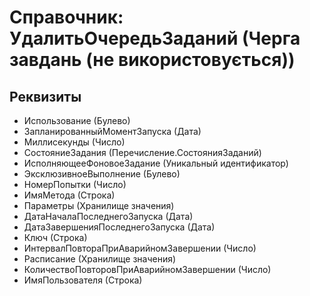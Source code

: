 ﻿# Справочник: УдалитьОчередьЗаданий (Черга завдань (не використовується))

## Реквизиты

- Использование (Булево)
- ЗапланированныйМоментЗапуска (Дата)
- Миллисекунды (Число)
- СостояниеЗадания (Перечисление.СостоянияЗаданий)
- ИсполняющееФоновоеЗадание (Уникальный идентификатор)
- ЭксклюзивноеВыполнение (Булево)
- НомерПопытки (Число)
- ИмяМетода (Строка)
- Параметры (Хранилище значения)
- ДатаНачалаПоследнегоЗапуска (Дата)
- ДатаЗавершенияПоследнегоЗапуска (Дата)
- Ключ (Строка)
- ИнтервалПовтораПриАварийномЗавершении (Число)
- Расписание (Хранилище значения)
- КоличествоПовторовПриАварийномЗавершении (Число)
- ИмяПользователя (Строка)

